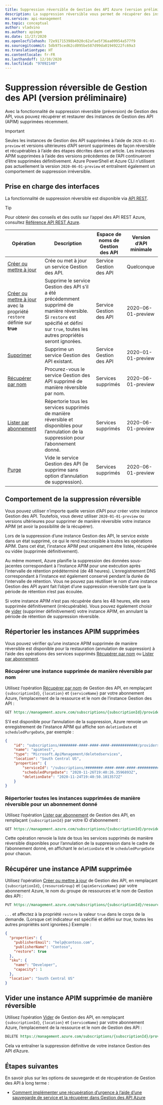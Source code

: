 ```yaml
---
title: Suppression réversible de Gestion des API Azure (version préliminaire) | Microsoft Docs
description: La suppression réversible vous permet de récupérer des instances de Gestion des API supprimées.
ms.service: api-management
ms.topic: conceptual
author: vladvino
ms.author: apimpm
ms.date: 11/27/2020
ms.openlocfilehash: 72e91715398b4920c62afae5f36aa09954a577f9
ms.sourcegitcommit: 5db975ced62cd095be587d99da01949222fc69a3
ms.translationtype: HT
ms.contentlocale: fr-FR
ms.lasthandoff: 12/10/2020
ms.locfileid: "97092140"
---
```

# <a name="api-management-soft-delete-preview"></a>Suppression réversible de Gestion des API (version préliminaire)

Avec la fonctionnalité de suppression réversible (préversion) de Gestion des API, vous pouvez récupérer et restaurer des instances de Gestion des API (APIM) supprimées récemment.

> [!IMPORTANT]
> Seules les instances de Gestion des API supprimées à l’aide de `2020-01-01-preview` et versions ultérieures d’API seront supprimées de façon réversible et récupérables à l’aide des étapes décrites dans cet article. Les instances APIM supprimées à l’aide des versions précédentes de l’API continueront d’être supprimées définitivement. Azure PowerShell et Azure CLI n’utilisent pas actuellement la version `2020-06-01-preview` et entraînent également un comportement de suppression irréversible.

## <a name="supporting-interfaces"></a>Prise en charge des interfaces

La fonctionnalité de suppression réversible est disponible via [API REST](/rest/api/apimanagement/2020-06-01-preview/apimanagementservice/restore).

> [!TIP]
> Pour obtenir des conseils et des outils sur l’appel des API REST Azure, consultez [Référence API REST Azure](/rest/api/azure/).

| Opération | Description | Espace de noms de Gestion des API | Version d’API minimale |
|--|--|--|--|
| [Créer ou mettre à jour](/rest/api/apimanagement/2020-06-01-preview/apimanagementservice/createorupdate) | Crée ou met à jour un service Gestion des API.  | Service Gestion des API | Quelconque |
| [Créer ou mettre à jour](/rest/api/apimanagement/2020-06-01-preview/apimanagementservice/createorupdate) avec la propriété `restore` définie sur **true** | Supprime le service Gestion des API s’il a été précédemment supprimé de manière réversible. Si `restore` est spécifié et défini sur `true`, toutes les autres propriétés seront ignorées.  | Service Gestion des API |  2020-06-01-preview |
| [Supprimer](/rest/api/apimanagement/2020-06-01-preview/apimanagementservice/delete) | Supprime un service Gestion des API existant. | Service Gestion des API | 2020-01-01-preview|
| [Récupérer par nom](/rest/api/apimanagement/2020-06-01-preview/deletedservices/getbyname) | Procurez-vous le service Gestion des API supprimé de manière réversible par nom. | Services supprimés | 2020-06-01-preview |
| [Lister par abonnement](/rest/api/apimanagement/2020-06-01-preview/deletedservices/listbysubscription) | Répertorie tous les services supprimés de manière réversible et disponibles pour l’annulation de la suppression pour l’abonnement donné. | Services supprimés | 2020-06-01-preview
| [Purge](/rest/api/apimanagement/2020-06-01-preview/deletedservices/purge) | Vide le service Gestion des API (le supprime sans option d’annulation de suppression). | Services supprimés | 2020-06-01-preview

## <a name="soft-delete-behavior"></a>Comportement de la suppression réversible

Vous pouvez utiliser n’importe quelle version d’API pour créer votre instance Gestion des API. Toutefois, vous devez utiliser `2020-01-01-preview` ou versions ultérieures pour supprimer de manière réversible votre instance APIM (et avoir la possibilité de la récupérer).

Lors de la suppression d’une instance Gestion des API, le service existe dans un état supprimé, ce qui le rend inaccessible à toutes les opérations APIM. Dans cet état, l’instance APIM peut uniquement être listée, récupérée ou vidée (supprimée définitivement).

Au même moment, Azure planifie la suppression des données sous-jacentes correspondant à l’instance APIM pour une exécution après l’intervalle de rétention prédéterminé (de 48 heures). L’enregistrement DNS correspondant à l’instance est également conservé pendant la durée de l’intervalle de rétention. Vous ne pouvez pas réutiliser le nom d’une instance Gestion des API ayant fait l’objet d’une suppression réversible tant que la période de rétention n’est pas écoulée.

Si votre instance APIM n’est pas récupérée dans les 48 heures, elle sera supprimée définitivement (irrécupérable). Vous pouvez également choisir de [vider](#purge-a-soft-deleted-apim-instance) (supprimer définitivement) votre instance APIM, en annulant la période de rétention de suppression réversible.

## <a name="list-deleted-apim-instances"></a>Répertorier les instances APIM supprimées

Vous pouvez vérifier qu’une instance APIM supprimée de manière réversible est disponible pour la restauration (annulation de suppression) à l’aide des opérations des services supprimés [Récupérer par nom](/rest/api/apimanagement/2020-06-01-preview/deletedservices/getbyname) ou [Lister par abonnement](/rest/api/apimanagement/2020-06-01-preview/deletedservices/listbysubscription).

### <a name="get-a-soft-deleted-instance-by-name"></a>Récupérer une instance supprimée de manière réversible par nom

Utilisez l’opération [Récupérer par nom](/rest/api/apimanagement/2020-06-01-preview/deletedservices/getbyname) de Gestion des API, en remplaçant `{subscriptionId}`, `{location}` et `{serviceName}` par votre abonnement Azure, l’emplacement de la ressource et le nom de l’instance Gestion des API :

```rest
GET https://management.azure.com/subscriptions/{subscriptionId}/providers/Microsoft.ApiManagement/locations/{location}/deletedservices/{serviceName}?api-version=2020-06-01-preview
```

S’il est disponible pour l’annulation de la suppression, Azure renvoie un enregistrement de l’instance APIM qui affiche son `deletionDate` et `scheduledPurgeDate`, par exemple :

```json
{
    "id": "subscriptions/########-####-####-####-############/providers/Microsoft.ApiManagement/locations/southcentralus/deletedservices/apimtest",
    "name": "apimtest",
    "type": "Microsoft.ApiManagement/deletedservices",
    "location": "South Central US",
    "properties": {
        "serviceId": "/subscriptions/########-####-####-####-############/resourceGroups/apimtestgroup/providers/Microsoft.ApiManagement/service/apimtest",
        "scheduledPurgeDate": "2020-11-26T19:40:26.3596893Z",
        "deletionDate": "2020-11-24T19:40:50.1013572Z"
    }
}
```

### <a name="list-all-soft-deleted-instances-for-a-given-subscription"></a>Répertorier toutes les instances supprimées de manière réversible pour un abonnement donné

Utilisez l’opération [Lister par abonnement](/rest/api/apimanagement/2020-06-01-preview/deletedservices/listbysubscription) de Gestion des API, en remplaçant `{subscriptionId}` par votre ID d’abonnement :

```rest
GET https://management.azure.com/subscriptions/{subscriptionId}/providers/Microsoft.ApiManagement/deletedservices?api-version=2020-06-01-preview
```

Cette opération renvoie la liste de tous les services supprimés de manière réversible disponibles pour l’annulation de la suppression dans le cadre de l’abonnement donné, en affichant le `deletionDate` et le `scheduledPurgeDate` pour chacun.

## <a name="recover-a-deleted-apim-instance"></a>Récupérer une instance APIM supprimée

Utilisez l’opération [Créer ou mettre à jour](/rest/api/apimanagement/2020-06-01-preview/apimanagementservice/createorupdate) de Gestion des API, en remplaçant `{subscriptionId}`, `{resourceGroup}` et `{apimServiceName}` par votre abonnement Azure, le nom du groupe de ressources et le nom de Gestion des API :

```rest
PUT https://management.azure.com/subscriptions/{subscriptionId}/resourceGroups/{resourceGroup}/providers/Microsoft.ApiManagement/service/{apimServiceName}?api-version=2020-06-01-preview
```

. . . et affectez à la propriété `restore` la valeur `true` dans le corps de la demande. (Lorsque cet indicateur est spécifié et défini sur *true*, toutes les autres propriétés sont ignorées.) Exemple :

```json
{
  "properties": {
    "publisherEmail": "help@contoso.com",
    "publisherName": "Contoso",
    "restore": true
  },
  "sku": {
    "name": "Developer",
    "capacity": 1
  },
  "location": "South Central US"
}
```

## <a name="purge-a-soft-deleted-apim-instance"></a>Vider une instance APIM supprimée de manière réversible

Utilisez l’opération [Vider](/rest/api/apimanagement/2020-06-01-preview/deletedservices/purge) de Gestion des API, en remplaçant `{subscriptionId}`, `{location}` et `{serviceName}` par votre abonnement Azure, l’emplacement de la ressource et le nom de Gestion des API :

```rest
DELETE https://management.azure.com/subscriptions/{subscriptionId}/providers/Microsoft.ApiManagement/locations/{location}/deletedservices/{serviceName}?api-version=2020-06-01-preview
```

Cela va entraîner la suppression définitive de votre instance Gestion des API d’Azure.

## <a name="next-steps"></a>Étapes suivantes

En savoir plus sur les options de sauvegarde et de récupération de Gestion des API à long terme :

- [Comment implémenter une récupération d’urgence à l’aide d’une sauvegarde de service et la récupérer dans Gestion des API Azure](api-management-howto-disaster-recovery-backup-restore.md)